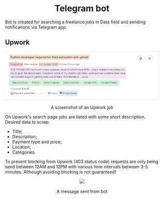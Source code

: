 # <div align="center">Telegram bot</div>

Bot is created for searching a freelance jobs in Data field and sending notifications via Telegram app.

## Upwork

<p align="center"><img width="800" src="./upwork/upwork_job.jpg"></p>
<div align="center">A screenshot of an Upwork job</div>

On Upwork's search page jobs are listed with some short description. Desired data to scrap:
 - Title;
 - Description;
 - Payment type and price;
 - Location;
 - Categories.

To prevent blocking from Upwork (403 status code) requests are only being send between 12AM and 12PM with various time intervals between 3-5 minutes.
Although avoiding blocking is not guaranteed!

<p align="center"><img width="400" src="./upwork/telegram_job.jpg"></p>
<div align="center">A message sent from bot</div>
